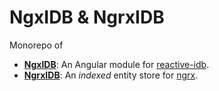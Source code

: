 # NgxIDB & NgrxIDB

Monorepo of
* [**NgxIDB**](./projects/ngx-idb): An Angular module for [reactive-idb](https://github.com/creasource/reactive-idb).
* [**NgrxIDB**](./projects/ngrx-idb): An *indexed* entity store for [ngrx](https://github.com/ngrx/platform).
